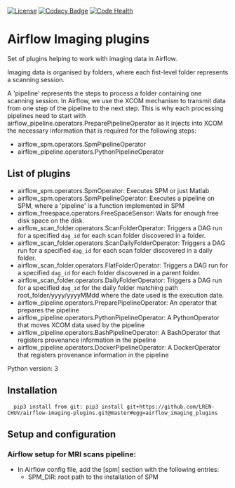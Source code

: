 [![License](https://img.shields.io/badge/license-Apache--2.0-blue.svg)](https://github.com/LREN-CHUV/airflow-imaging-plugins/blob/master/LICENSE) [![Codacy Badge](https://api.codacy.com/project/badge/Grade/7a9c796392e4420495ee1fabd0fce9ae)](https://www.codacy.com/app/hbp-mip/airflow-imaging-plugins?utm_source=github.com&amp;utm_medium=referral&amp;utm_content=LREN-CHUV/airflow-imaging-plugins&amp;utm_campaign=Badge_Grade) [![Code Health](https://landscape.io/github/LREN-CHUV/airflow-imaging-plugins/master/landscape.svg?style=flat)](https://landscape.io/LREN-CHUV/airflow-imaging-plugins/master)

# Airflow Imaging plugins

Set of plugins helping to work with imaging data in Airflow.

Imaging data is organised by folders, where each fist-level folder represents a scanning session.

A 'pipeline' represents the steps to process a folder containing one scanning session.
In Airflow, we use the XCOM mechanism to transmit data from one step of the pipeline to the next step.
This is why each processing pipelines need to start with airflow_pipeline.operators.PreparePipelineOperator as it injects into XCOM the necessary information that is required for the following steps:

* airflow_spm.operators.SpmPipelineOperator
* airflow_pipeline.operators.PythonPipelineOperator

## List of plugins

* airflow_spm.operators.SpmOperator: Executes SPM or just Matlab
* airflow_spm.operators.SpmPipelineOperator: Executes a pipeline on SPM, where a 'pipeline' is a function implemented in SPM
* airflow_freespace.operators.FreeSpaceSensor: Waits for enough free disk space on the disk.
* airflow_scan_folder.operators.ScanFolderOperator: Triggers a DAG run for a specified ``dag_id`` for each scan folder discovered in a folder.
* airflow_scan_folder.operators.ScanDailyFolderOperator: Triggers a DAG run for a specified ``dag_id`` for each scan folder discovered in a daily folder.
* airflow_scan_folder.operators.FlatFolderOperator: Triggers a DAG run for a specified ``dag_id`` for each folder discovered in a parent folder.
* airflow_scan_folder.operators.DailyFolderOperator: Triggers a DAG run for a specified ``dag_id`` for the daily folder matching path
  root_folder/yyyy/yyyyMMdd where the date used is the execution date.
* airflow_pipeline.operators.PreparePipelineOperator: An operator that prepares the pipeline
* airflow_pipeline.operators.PythonPipelineOperator: A PythonOperator that moves XCOM data used by the pipeline
* airflow_pipeline.operators.BashPipelineOperator: A BashOperator that registers provenance information in the pipeline
* airflow_pipeline.operators.DockerPipelineOperator: A DockerOperator that registers provenance information in the pipeline

Python version: 3

## Installation

```
  pip3 install from git: pip3 install git+https://github.com/LREN-CHUV/airflow-imaging-plugins.git@master#egg=airflow_imaging_plugins
```

## Setup and configuration

### Airflow setup for MRI scans pipeline:

* In Airflow config file, add the [spm] section with the following entries:
   * SPM_DIR: root path to the installation of SPM
